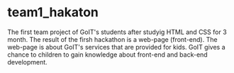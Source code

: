 # team1_hakaton

The first team project of GoIT's students after studyig HTML and CSS for 3 month. The result of the firsh hackathon is a web-page (front-end).
The web-page is about GoIT's services that are provided for kids. GoIT gives a chance to children to gain knowledge about front-end and back-end development.
